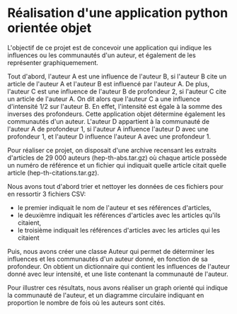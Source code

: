# Réalisation d'une application python orientée objet 

L'objectif de ce projet est de concevoir une application qui indique les influences ou les communautés d'un auteur, et également de les représenter graphiquemement.

Tout d'abord, l'auteur A est une influence de l'auteur B, si l'auteur B cite un article de l'auteur A et l'auteur B est influencé par l'auteur A.
De plus, l'auteur C est une influence de l'auteur B de profondeur 2, si l'auteur C cite un article de l'auteur A. On dit alors que l'auteur C a une influence d'intensité 1/2 sur l'auteur B. 
En effet, l'intensité est égale à la somme des inverses des profondeurs.
Cette application objet détermine également les communautés d'un auteur. L'auteur D appartient à la communauté de l'auteur A de profondeur 1, si l'auteur A influence l'auteur D avec une profondeur 1,
et l'auteur D influence l'auteur A avec une profondeur 1.

Pour réaliser ce projet, on disposait d'une archive recensant les extraits d'articles de 29 000 auteurs (hep-th-abs.tar.gz) où chaque article possède un numéro de référence et un fichier
qui indiquait quelle article citait quelle article (hep-th-citations.tar.gz). 

Nous avons tout d'abord trier et nettoyer les données de ces fichiers pour en ressortir 3 fichiers CSV:
- le premier indiquait le nom de l'auteur et ses références d'articles, 
- le deuxièmre indiquait les références d'articles avec les articles qu'ils citaient,
- le troisième indiquait les références d'articles avec les articles qui les citaient

Puis, nous avons créer une classe Auteur qui permet de déterminer les influences et les communautés d'un auteur donné, en fonction de sa profondeur. On obtient 
un dictionnaire qui contient les influences de l'auteur donné avec leur intensité, et une liste contenant la communauté de l'auteur. 

Pour illustrer ces résultats, nous avons réaliser un graph orienté qui indique la communauté de l'auteur, et un diagramme circulaire indiquant en proportion le nombre de fois où les auteurs sont cités. 
